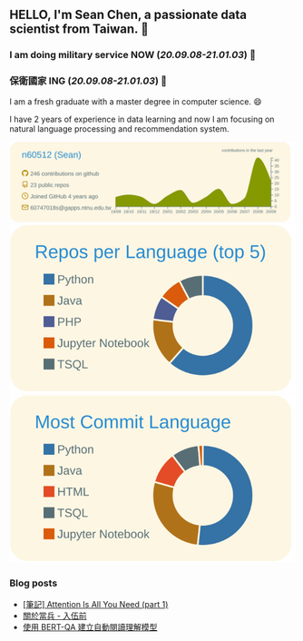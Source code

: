 ## HELLO, I'm Sean Chen, a passionate data scientist from Taiwan.  👋

### I am doing military service **NOW** (*20.09.08-21.01.03*) 💪
### 保衛國家 ING (*20.09.08-21.01.03*) 💪

I am a fresh graduate with a master degree in computer science. 😄

I have 2 years of experience in data learning and now I am focusing on natural language processing and recommendation system.

![](https://raw.githubusercontent.com/n60512/n60512/master/profile-summary-card-output/solarized/0-profile-details.svg)
![](https://raw.githubusercontent.com/n60512/n60512/master/profile-summary-card-output/solarized/1-repos-per-language.svg)
![](https://raw.githubusercontent.com/n60512/n60512/master/profile-summary-card-output/solarized/2-most-commit-language.svg)

### Blog posts
<!-- BLOG-POST-LIST:START -->
- [[筆記] Attention Is All You Need (part 1)](https://n60512.github.io/2020/09/07/transformer/)
- [關於當兵 - 入伍前](https://n60512.github.io/2020/09/06/militarylife_0906/)
- [使用 BERT-QA 建立自動閱讀理解模型](https://n60512.github.io/2020/08/27/BERT-QA/)
<!-- BLOG-POST-LIST:END -->

<!--
**n60512/n60512** is a ✨ _special_ ✨ repository because its `README.md` (this file) appears on your GitHub profile.

Here are some ideas to get you started:

- 🔭 I’m currently working on ...
- 🌱 I’m currently learning ...
- 👯 I’m looking to collaborate on ...
- 🤔 I’m looking for help with ...
- 💬 Ask me about ...
- 📫 How to reach me: ...
- 😄 Pronouns: ...
- ⚡ Fun fact: ...
-->
